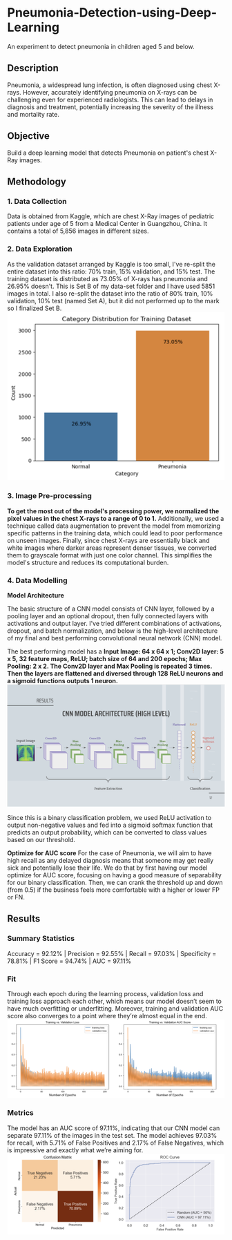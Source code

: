 # Pneumonia-Detection-using-Deep-Learning
 An experiment to detect pneumonia in children aged 5 and below.
## Description
Pneumonia, a widespread lung infection, is often diagnosed using chest X-rays. However, accurately identifying pneumonia on X-rays can be challenging even for experienced radiologists. This can lead to delays in diagnosis and treatment, potentially increasing the severity of the illness and mortality rate.

## Objective 
Build a deep learning model that detects Pneumonia on patient's chest X-Ray images.

## Methodology
### 1. Data Collection
Data is obtained from Kaggle, which are chest X-Ray images of pediatric patients under age of 5 from a Medical Center in Guangzhou, China. It contains a total of 5,856 images in different sizes.

### 2. Data Exploration
As the validation dataset arranged by Kaggle is too small, I've re-split the entire dataset into this ratio: 70% train, 15% validation, and 15% test. The training dataset is distributed as 73.05% of X-rays has pneumonia and 26.95% doesn't. This is Set B of my data-set folder and I have used 5851 images in total. I also re-split the dataset into the ratio of 80% train, 10% validation, 10% test (named Set A), but it did not performed up to the mark so I finalized Set B.
![EDA](images/normal%20v%20pneumonia.png)

### 3. Image Pre-processing
**To get the most out of the model's processing power, we normalized the pixel values in the chest X-rays to a range of 0 to 1.** Additionally, we used a technique called data augmentation to prevent the model from memorizing specific patterns in the training data, which could lead to poor performance on unseen images. Finally, since chest X-rays are essentially black and white images where darker areas represent denser tissues, we converted them to grayscale format with just one color channel. This simplifies the model's structure and reduces its computational burden.

### 4. Data Modelling
**Model Architecture**

The basic structure of a CNN model consists of CNN layer, followed by a pooling layer and an optional dropout, then fully connected layers with activations and output layer. I've tried different combinations of activations, dropout, and batch normalization, and below is the high-level architecture of my final and best performing convolutional neural network (CNN) model. 

The best performing model has a 
**Input Image: 64 x 64 x 1;
Conv2D layer: 5 x 5, 32 feature maps, ReLU;
batch size of 64 and 200 epochs;
Max Pooling: 2 x 2.
The Conv2D layer and Max Pooling is repeated 3 times.
Then the layers are flattened and diversed through 128 ReLU neurons and a sigmoid functions outputs 1 neuron.**
![CNN MODEL ARCHITECTURE](images/cnn.png)


Since this is a binary classification problem, we used ReLU activation to output non-negative values and fed into a sigmoid softmax function that predicts an output probability, which can be converted to class values based on our threshold.

**Optimize for AUC score**
For the case of Pneumonia, we will aim to have high recall as any delayed diagnosis means that someone may get really sick and potentially lose their life. We do that by first having our model optimize for AUC score, focusing on having a good measure of separability for our binary classification. Then, we can crank the threshold up and down (from 0.5) if the business feels more comfortable with a higher or lower FP or FN.

## Results
### Summary Statistics
Accuracy = 92.12% | Precision = 92.55% | Recall = 97.03% | Specificity = 78.81% | F1 Score = 94.74% | AUC = 97.11%

### Fit
Through each epoch during the learning process, validation loss and training loss approach each other, which means our model doesn’t seem to have much overfitting or underfitting. Moreover, training and validation AUC score also converges to a point where they’re almost equal in the end.
![Fit](images/Fit.png)

### Metrics
The model has an AUC score of 97.11%, indicating that our CNN model can separate 97.11% of the images in the test set.
The model achieves 97.03% for recall, with 5.71% of False Positives and 2.17% of False Negatives, which is impressive and exactly what we’re aiming for.
![Metrics](images/ConfusionMatrix%20%26%20ROC%20Curve.png)

